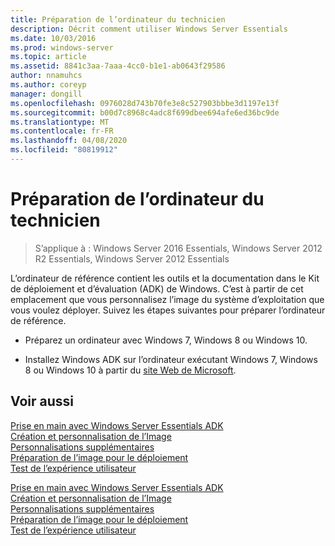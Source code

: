 ```yaml
---
title: Préparation de l’ordinateur du technicien
description: Décrit comment utiliser Windows Server Essentials
ms.date: 10/03/2016
ms.prod: windows-server
ms.topic: article
ms.assetid: 8841c3aa-7aaa-4cc0-b1e1-ab0643f29586
author: nnamuhcs
ms.author: coreyp
manager: dongill
ms.openlocfilehash: 0976028d743b70fe3e8c527903bbbe3d1197e13f
ms.sourcegitcommit: b00d7c8968c4adc8f699dbee694afe6ed36bc9de
ms.translationtype: MT
ms.contentlocale: fr-FR
ms.lasthandoff: 04/08/2020
ms.locfileid: "80819912"
---
```

# <a name="prepare-the-technician-computer"></a>Préparation de l’ordinateur du technicien

>S’applique à : Windows Server 2016 Essentials, Windows Server 2012 R2 Essentials, Windows Server 2012 Essentials

L’ordinateur de référence contient les outils et la documentation dans le Kit de déploiement et d’évaluation (ADK) de Windows. C’est à partir de cet emplacement que vous personnalisez l’image du système d’exploitation que vous voulez déployer. Suivez les étapes suivantes pour préparer l’ordinateur de référence.  
  
-   Préparez un ordinateur avec Windows 7, Windows 8 ou Windows 10.  
  
-   Installez Windows ADK sur l’ordinateur exécutant Windows 7, Windows 8 ou Windows 10 à partir du [site Web de Microsoft](https://go.microsoft.com/fwlink/?LinkID=248647).  
  
## <a name="see-also"></a>Voir aussi  

 [Prise en main avec Windows Server Essentials ADK](Getting-Started-with-the-Windows-Server-Essentials-ADK.md)   
 [Création et personnalisation de l’Image](Creating-and-Customizing-the-Image.md)   
 [Personnalisations supplémentaires](Additional-Customizations.md)   
 [Préparation de l’image pour le déploiement](Preparing-the-Image-for-Deployment.md)   
 [Test de l’expérience utilisateur](Testing-the-Customer-Experience.md)

 [Prise en main avec Windows Server Essentials ADK](../install/Getting-Started-with-the-Windows-Server-Essentials-ADK.md)   
 [Création et personnalisation de l’Image](../install/Creating-and-Customizing-the-Image.md)   
 [Personnalisations supplémentaires](../install/Additional-Customizations.md)   
 [Préparation de l’image pour le déploiement](../install/Preparing-the-Image-for-Deployment.md)   
 [Test de l’expérience utilisateur](../install/Testing-the-Customer-Experience.md)

